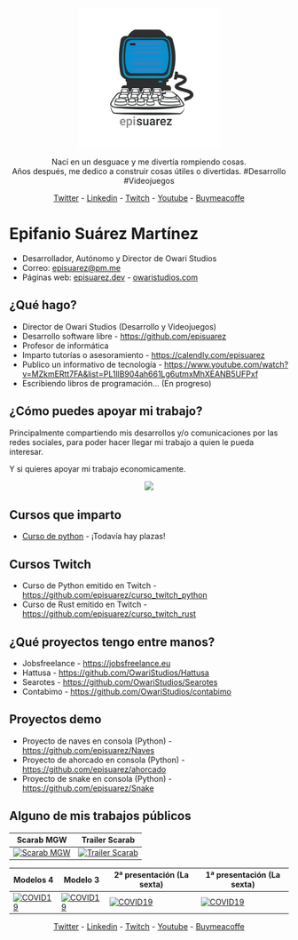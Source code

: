 <p align="center">
   <img align="center" width="256" src="https://github.com/episuarez/episuarez/blob/dbc60b40b89440ceb224678ff1ec1477e89d746b/logo1500_white.png" />
   <p align="center">Nací en un desguace y me divertía rompiendo cosas.<br>Años después, me dedico a construir cosas útiles o divertidas. #Desarrollo #Videojuegos</p>

   <p align="center"><a href="https://twitter.com/episuarez" target="_blank">Twitter</a> - <a href="https://www.linkedin.com/in/episuarez" target="_blank">Linkedin</a> - <a href="https://www.twitch.tv/episuarez" target="_blank">Twitch</a> - <a href="https://www.youtube.com/channel/UCBVgB6oZq5WqWh1NJSSWGZw" target="_blank">Youtube</a> - <a href="https://www.buymeacoffee.com/episuarez">Buymeacoffe</a></p>
</p>

<h1>Epifanio Suárez Martínez</h1>

* Desarrollador, Autónomo y Director de Owari Studios
* Correo: <a href="mailto:episuarez@pm.me">episuarez@pm.me</a>
* Páginas web: <a href="https://episuarez.dev">episuarez.dev</a> - <a href="https://owaristudios.com">owaristudios.com</a>

<h2>¿Qué hago?</h2>

* Director de Owari Studios (Desarrollo y Videojuegos)
* Desarrollo software libre - https://github.com/episuarez
* Profesor de informática
* Imparto tutorías o asesoramiento - https://calendly.com/episuarez
* Publico un informativo de tecnología - https://www.youtube.com/watch?v=MZkmERtt7FA&list=PL1llB904ah661Lg6utmxMhXEANB5UFPxf
* Escribiendo libros de programación... (En progreso)

<h2>¿Cómo puedes apoyar mi trabajo?</h2>

Principalmente compartiendo mis desarrollos y/o comunicaciones por las redes sociales, para poder hacer llegar mi trabajo a quien le pueda interesar.

Y si quieres apoyar mi trabajo economicamente.
<p align="center"><a href="https://www.buymeacoffee.com/episuarez"><img width="512" src="https://img.buymeacoffee.com/api/?url=aHR0cHM6Ly9pbWcuYnV5bWVhY29mZmVlLmNvbS9hcGkvP3VybD1hSFIwY0hNNkx5OWpaRzR1WW5WNWJXVmhZMjltWm1WbExtTnZiUzkxY0d4dllXUnpMM0J5YjJacGJHVmZjR2xqZEhWeVpYTXZNakF5TVM4d05pODFObUk1WWpaall6VmhZMkZqT1dFME5URXpPVEl4TkdJeU56TmtNVGhoTVM1d2JtYz0mc2l6ZT0zMDAmbmFtZT1lcGlzdWFyZXo=&creator=episuarez&is_creating=impartiendo%20cursos%20de%20programaci%C3%B3n,%20y%20desarrollando%20software%20libre.&design_code=1&design_color=%235F7FFF&slug=episuarez" /></a></p>

<h2>Cursos que imparto</h2>

* <a href="https://episuarez.dev/cursos/curso_python.html">Curso de python</a> - ¡Todavía hay plazas!

<h2>Cursos Twitch</h2>

* Curso de Python emitido en Twitch - https://github.com/episuarez/curso_twitch_python
* Curso de Rust emitido en Twitch - https://github.com/episuarez/curso_twitch_rust

<h2>¿Qué proyectos tengo entre manos?</h3>

* Jobsfreelance - https://jobsfreelance.eu
* Hattusa - https://github.com/OwariStudios/Hattusa
* Searotes - https://github.com/OwariStudios/Searotes
* Contabimo - https://github.com/OwariStudios/contabimo

<h2>Proyectos demo</h2>

* Proyecto de naves en consola (Python) - https://github.com/episuarez/Naves
* Proyecto de ahorcado en consola (Python) - https://github.com/episuarez/ahorcado
* Proyecto de snake en consola (Python) - https://github.com/episuarez/Snake

<h2>Alguno de mis trabajos públicos</h2>

Scarab MGW|Trailer Scarab
--|--
[![Scarab MGW](https://img.youtube.com/vi/Z9j4nppRX7U/maxresdefault.jpg)](https://youtu.be/Z9j4nppRX7U)|[![Trailer Scarab](https://img.youtube.com/vi/VAbEK5CCT3M/maxresdefault.jpg)](https://youtu.be/VAbEK5CCT3M)

Modelos 4|Modelo 3|2ª presentación (La sexta)|1ª presentación (La sexta)
--|--|--|--
[![COVID19](https://img.youtube.com/vi/hqve1-UTQY4/maxresdefault.jpg)](https://youtu.be/hqve1-UTQY4)|[![COVID19](https://img.youtube.com/vi/wyD-g1flgoA/maxresdefault.jpg)](https://youtu.be/wyD-g1flgoA)|[![COVID19](https://img.youtube.com/vi/CBsTDs4ERH0/maxresdefault.jpg)](https://youtu.be/CBsTDs4ERH0)|[![COVID19](https://img.youtube.com/vi/Kj9lTZIBPw0/maxresdefault.jpg)](https://youtu.be/Kj9lTZIBPw0)

<p align="center"><a href="https://twitter.com/episuarez" target="_blank">Twitter</a> - <a href="https://www.linkedin.com/in/episuarez" target="_blank">Linkedin</a> - <a href="https://www.twitch.tv/episuarez" target="_blank">Twitch</a> - <a href="https://www.youtube.com/channel/UCBVgB6oZq5WqWh1NJSSWGZw" target="_blank">Youtube</a> - <a href="https://www.buymeacoffee.com/episuarez">Buymeacoffe</a></p>

